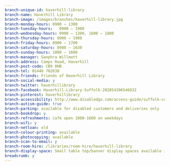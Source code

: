 ```yaml
---
branch-unique-id: haverhill-library
branch-name: Haverhill Library
branch-image: /images/branches/haverhill-library.jpg
branch-monday-hours: 0900 – 1300
branch-tuesday-hours:	0900 – 1900
branch-wednesday-hours: 0900 – 1300, 1600 – 1800
branch-thursday-hours: 0900 – 1900
branch-friday-hours: 0900 – 1700
branch-saturday-hours: 0900 – 1630
branch-sunday-hours: 1000 – 1600
branch-manager: Sanphra Willmott
branch-address: Camps Road, Haverhill
branch-post-code: CB9 8HB
branch-tel: 01440 702638
branch-friends: Friends of Haverhill Library
branch-social-media: y
branch-twitter: haverhillibrary
branch-facebook: Haverhill-Library-Suffolk-202854396546832
branch-pinterest: haverhillibrary
branch-accessibility: http://www.disabledgo.com/access-guide/suffolk-county-council/haverhill-library-2
branch-autism-guide: true
branch-parking: available for disabled customers and deliveries only
branch-bookdrop: y
branch-refreshments: café open 1000-1600 on weekdays
branch-wifi: y
branch-netloan: old
branch-colour-printing: available
branch-photocopying: available
branch-scan-to-email: y
branch-room-hire: /libraries/room-hire/haverhill-library
branch-display-space: Small table top/banner display spaces available in the foyer and library, glass display cabinet and large display board available in the library
breadcrumb: y
---
```

